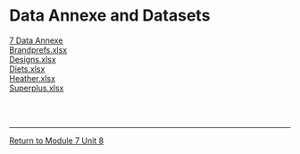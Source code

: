 # Data Annexe and Datasets

	
[7 Data Annexe](RMPP_Unit08_7DataAnnexe.pdf)<br>
[Brandprefs.xlsx](RMPP_Unit08_Brandprefs.xlsx)<br>
[Designs.xlsx](RMPP_Unit08_Designs.xlsx)<br>
[Diets.xlsx](RMPP_Unit08_Diets.xlsx)<br>
[Heather.xlsx](RMPP_Unit08_Heather.xlsx)<br>
[Superplus.xlsx](RMPP_Unit08_Superplus.xlsx)<br>


<br><br>

---

[Return to Module 7 Unit 8](RMPP_Unit08.md)
